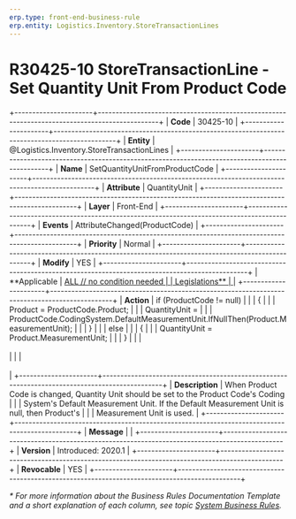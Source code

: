 ```yaml
---
erp.type: front-end-business-rule
erp.entity: Logistics.Inventory.StoreTransactionLines
---
```


# R30425-10 StoreTransactionLine - Set Quantity Unit From Product Code
+----------------------+-----------------------------------------------------------------------------------------------+
| **Code**             | 30425-10                                                                                      |
+----------------------+-----------------------------------------------------------------------------------------------+
| **Entity**           | @Logistics.Inventory.StoreTransactionLines                                                    |
+----------------------+-----------------------------------------------------------------------------------------------+
| **Name**             | SetQuantityUnitFromProductCode                                                                |
+----------------------+-----------------------------------------------------------------------------------------------+
| **Attribute**        | QuantityUnit                                                                                  |
+----------------------+-----------------------------------------------------------------------------------------------+
| **Layer**            | Front-End                                                                                     |
+----------------------+-----------------------------------------------------------------------------------------------+
| **Events**           | AttributeChanged(ProductCode)                                                                 |
+----------------------+-----------------------------------------------------------------------------------------------+
| **Priority**         | Normal                                                                                        |
+----------------------+-----------------------------------------------------------------------------------------------+
| **Modify**           | YES                                                                                           |
+----------------------+-----------------------------------------------------------------------------------------------+
| **Applicable         | [ALL // no condition needed                                                                   |
| Legislations**       | ](xref:applicable-legislations)                                                               |
+----------------------+-----------------------------------------------------------------------------------------------+
| **Action**           | if (ProductCode != null)                                                                      |
|                      | {                                                                                             |
|                      | Product = ProductCode.Product;                                                                |
|                      | QuantityUnit =                                                                                |
|                      | ProductCode.CodingSystem.DefaultMeasurementUnit.IfNullThen(Product.MeasurementUnit);          |
|                      | }                                                                                             |
|                      | else                                                                                          |
|                      | {                                                                                             |
|                      | QuantityUnit = Product.MeasurementUnit;                                                       |
|                      | }                                                                                             |
|                      | <br/><br/>                                                                                    |
|                      | <br/><br/>                                                                                    |
+----------------------+-----------------------------------------------------------------------------------------------+
| **Description**      | When Product Code is changed, Quantity Unit should be set to the Product Code\'s Coding       |
|                      | System\'s Default Measurement Unit. If the Default Measurement Unit is null, then Product\'s  |
|                      | Measurement Unit is used.                                                                     |
+----------------------+-----------------------------------------------------------------------------------------------+
| **Message**          |                                                                                               |
+----------------------+-----------------------------------------------------------------------------------------------+
| **Version**          | Introduced: 2020.1                                                                            |
+----------------------+-----------------------------------------------------------------------------------------------+
| **Revocable**        | YES                                                                                           |
+----------------------+-----------------------------------------------------------------------------------------------+

*\* For more information about the Business Rules Documentation Template and a short explanation of each column, see
topic [System Business Rules](../templates/template-description-system-business-rules.md).*
